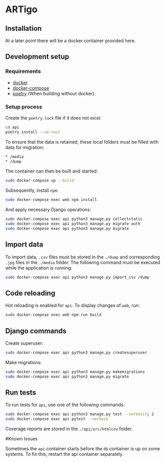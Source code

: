 # ARTigo


## Installation
At a later point there will be a docker container provided here.

## Development setup

### Requirements
* [docker](https://docs.docker.com/get-docker/)
* [docker-compose](https://docs.docker.com/compose/install/)
* [poetry](https://pypi.org/project/poetry/) (When building without docker)

### Setup process
Create the `poetry.lock` file if it does not exist:
```sh
cd api
poetry install --no-root
```

To ensure that the data is retained, these local folders must be filled with data for migration:
```sh
* /media
* /dump
```

The container can then be built and started:
```sh
sudo docker-compose up --build
```

Subsequently, install `npm`:
```sh
sudo docker-compose exec web npm install
```

And apply necessary Django operations:
```sh
sudo docker-compose exec api python3 manage.py collectstatic
sudo docker-compose exec api python3 manage.py migrate auth
sudo docker-compose exec api python3 manage.py migrate
```

## Import data
To import data, `.csv` files must be stored in the `./dump` and corresponding `.jpg` files in the `./media` folder. The following command must be executed while the application is running:
```sh
sudo docker-compose exec api python3 manage.py import_csv /dump
```

## Code reloading
Hot reloading is enabled for `api`. To display changes of `web`, run:
```sh
sudo docker-compose exec web npm run build
```

## Django commands
Create superuser:
```sh
sudo docker-compose exec api python3 manage.py createsuperuser
```

Make migrations:
```sh
sudo docker-compose exec api python3 manage.py makemigrations
sudo docker-compose exec api python3 manage.py migrate
```

## Run tests
To run tests for `api`, use one of the following commands:
```sh
sudo docker-compose exec api python3 manage.py test --verbosity 2
sudo docker-compose exec api pytest --verbose
```

Coverage reports are stored in the `./api/src/htmlcov` folder.


#Known Issues

Sometimes the `api` container starts before the `db` container is up on 
some systems. To fix this, restart the api container separately.